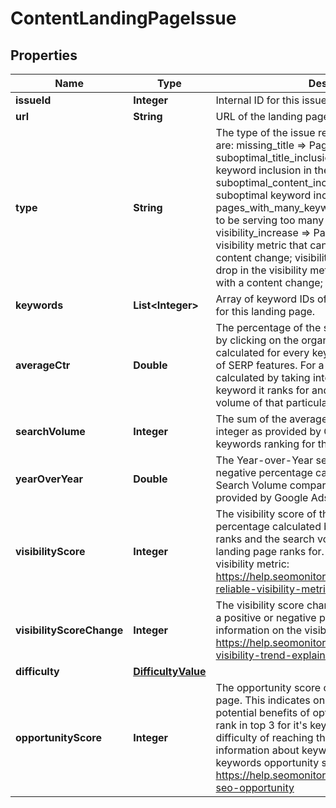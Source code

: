 # ContentLandingPageIssue

## Properties
Name | Type | Description | Notes
------------ | ------------- | ------------- | -------------
**issueId** | **Integer** | Internal ID for this issue. |  [optional]
**url** | **String** | URL of the landing page |  [optional]
**type** | **String** | The type of the issue reported. Available values are: missing_title &#x3D;&gt; Pages with missing title or h1; suboptimal_title_inclusion &#x3D;&gt; Pages with suboptimal keyword inclusion in the title or h1; suboptimal_content_inclusion &#x3D;&gt; Pages with suboptimal keyword inclusion in the content; pages_with_many_keywords &#x3D;&gt; Pages considered to be serving too many keywords; visibility_increase &#x3D;&gt; Pages with an increase in the visibility metric that can be correlated with a content change; visibility_drop &#x3D;&gt; Pages with a drop in the visibility metric that can be correlated with a content change; |  [optional]
**keywords** | **List&lt;Integer&gt;** | Array of keyword IDs of the keywords which rank for this landing page. |  [optional]
**averageCtr** | **Double** | The percentage of the search volume that ends up by clicking on the organic results. This is calculated for every keyword for their unique mix of SERP features. For a landing page, this is calculated by taking into account the CTR of every keyword it ranks for and the potential search volume of that particular keyword. |  [optional]
**searchVolume** | **Integer** | The sum of the average search volume as an integer as provided by Google Ads for the keywords ranking for this landing page. |  [optional]
**yearOverYear** | **Double** | The Year-over-Year search trend as a positive or negative percentage calculated as last month Search Volume compared to one year ago, as provided by Google Ads. |  [optional]
**visibilityScore** | **Integer** | The visibility score of the landing page as a percentage calculated by taking into account the ranks and the search volumes of the keywords the landing page ranks for. For more detalils on visibility metric: https://help.seomonitor.com/en/articles/6344566-reliable-visibility-metric |  [optional]
**visibilityScoreChange** | **Integer** | The visibility score change for the past 30 days as a positive or negative percentage. For more information on the visibility trend: https://help.seomonitor.com/en/articles/6344738-visibility-trend-explainer |  [optional]
**difficulty** | [**DifficultyValue**](DifficultyValue.md) |  |  [optional]
**opportunityScore** | **Integer** | The opportunity score of this particular landing page. This indicates on a scale of 1 to 10 the potential benefits of optimizing this landing page to rank in top 3 for it&#x27;s keywords as compared to the difficulty of reaching that milestone. For more information about keywords and groups of keywords opportunity score: https://help.seomonitor.com/en/articles/6222130-seo-opportunity |  [optional]
